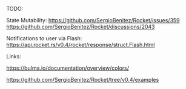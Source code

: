 [](https://rocket.rs/v0.4/guide/requests/)


TODO:

State Mutability:
https://github.com/SergioBenitez/Rocket/issues/359
https://github.com/SergioBenitez/Rocket/discussions/2043


Notifications to user via Flash:
https://api.rocket.rs/v0.4/rocket/response/struct.Flash.html




Links:

https://bulma.io/documentation/overview/colors/

https://github.com/SergioBenitez/Rocket/tree/v0.4/examples

